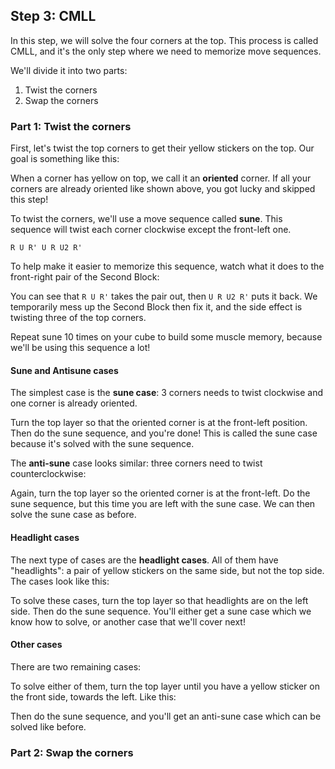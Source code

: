 ## Step 3: CMLL

In this step, we will solve the four corners at the top.
This process is called CMLL, and it's the only step where we need to memorize move sequences.

We'll divide it into two parts:
1. Twist the corners
2. Swap the corners

### Part 1: Twist the corners
First, let's twist the top corners to get their yellow stickers on the top.
Our goal is something like this:

<!-- Show example of corners all oriented but not permuted -->

When a corner has yellow on top, we call it an **oriented** corner.
If all your corners are already oriented like shown above, you got lucky and skipped this step!

To twist the corners, we'll use a move sequence called **sune**.
This sequence will twist each corner clockwise except the front-left one.

<!-- show the alg -->
`R U R' U R U2 R'`

<!-- TODO: need to make a React component for notation -->
<!-- Like those official Roux pamphlets with the card that says R and shows the cube with an arrow -->

To help make it easier to memorize this sequence,
watch what it does to the front-right pair of the Second Block:

<!-- insert animation where we highlight FR pair -->
You can see that `R U R'` takes the pair out, then `U R U2 R'` puts it back.
We temporarily mess up the Second Block then fix it,
and the side effect is twisting three of the top corners.

Repeat sune 10 times on your cube to build some muscle memory, because we'll be using this sequence a lot!

#### Sune and Antisune cases

The simplest case is the **sune case**: 3 corners needs to twist clockwise and
one corner is already oriented.

<!-- Show sune case, at an ALMOST 2D (birds eye view) but slightly tilted and with hint facelets -->

Turn the top layer so that the oriented corner is at the front-left position.
Then do the sune sequence, and you're done!
This is called the sune case because it's solved with the sune sequence.

<!-- show example of solving Sune: AUF then sune -->

The **anti-sune** case looks similar: three corners need to twist counterclockwise:
<!-- show antisune -->

Again, turn the top layer so the oriented corner is at the front-left.
Do the sune sequence, but this time you are left with the sune case.
We can then solve the sune case as before.

<!-- show example of solving antisune: AUF sune AUF sune. -->

#### Headlight cases
The next type of cases are the **headlight cases**.
All of them have "headlights": a pair of yellow stickers on the same side, but not the top side. The cases look like this:

<!-- Show Pi, U, H with headlights circled -->

To solve these cases, turn the top layer so that headlights are on the left side. Then do the sune sequence. You'll either get a sune case which we know how to solve, or another case that we'll cover next!

<!-- show examples for each, in a collapsed section. Note that H has two pairs of headlights, so you can have them on the left and right -->

#### Other cases
There are two remaining cases:

<!-- Show T, L cases -->

To solve either of them, turn the top layer until you have a yellow sticker on the front side, towards the left. Like this:

<!-- Show **F**UL sticker position -->

Then do the sune sequence, and you'll get an anti-sune case which can be solved like before.

### Part 2: Swap the corners